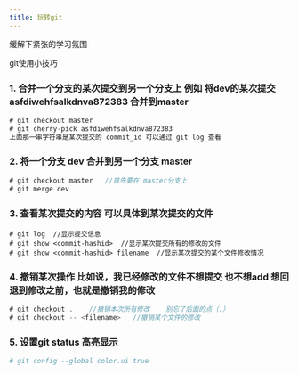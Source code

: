 ```yaml
---
title: 玩转git
---
```



缓解下紧张的学习氛围

git使用小技巧


### 1. 合并一个分支的某次提交到另一个分支上 例如 将dev的某次提交 asfdiwehfsalkdnva872383 合并到master

```js
# git checkout master
# git cherry-pick asfdiwehfsalkdnva872383
上面那一串字符串是某次提交的 commit_id 可以通过 git log 查看
```

### 2. 将一个分支 dev 合并到另一个分支 master

```js
# git checkout master   //首先要在 master分支上
# git merge dev
```

### 3. 查看某次提交的内容 可以具体到某次提交的文件
```
# git log  //显示提交信息
# git show <commit-hashid>  //显示某次提交所有的修改的文件
# git show <commit-hashid> filename  //显示某次提交的某个文件修改情况
```

### 4. 撤销某次操作  比如说，我已经修改的文件不想提交 也不想add  想回退到修改之前，也就是撤销我的修改
```js
# git checkout .    //撤销本次所有修改    别忘了后面的点（.）
# git checkout -- <filename>   //撤销某个文件的修改
```

### 5. 设置git status 高亮显示

```bash
# git config --global color.ui true
```